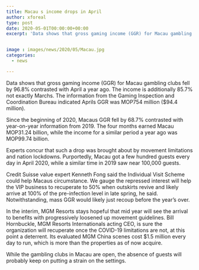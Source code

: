 ```yaml
---
title: Macau s income drops in April
author: xforeal 
type: post
date: 2020-05-01T00:00:00+00:00
excerpt: 'Data shows that gross gaming income (GGR) for Macau gambling clubs fell by 96 '


image : images/news/2020/05/Macau.jpg
categories:
  - news

---
```

Data shows that gross gaming income (GGR) for Macau gambling clubs fell by 96.8&percnt; contrasted with April a year ago. The income is additionally 85.7&percnt; not exactly Marchs. The information from the Gaming Inspection and Coordination Bureau indicated Aprils GGR was MOP754 million ($94.4 million). 

Since the beginning of 2020, Macaus GGR fell by 68.7&percnt; contrasted with year-on-year information from 2019. The four months earned Macau MOP31.24 billion, while the income for a similar period a year ago was MOP99.74 billion. 

Experts concur that such a drop was brought about by movement limitations and nation lockdowns. Purportedly, Macau got a few hundred guests every day in April 2020, while a similar time in 2019 saw near 100,000 guests. 

Credit Suisse value expert Kenneth Fong said the Individual Visit Scheme could help Macaus circumstance. We gauge the repressed interest will help the VIP business to recuperate to 50&percnt; when outskirts revive and likely arrive at 100&percnt; of the pre-infection level in late spring, he said. Notwithstanding, mass GGR would likely just recoup before the year&#8217;s over. 

In the interim, MGM Resorts stays hopeful that mid year will see the arrival to benefits with progressively loosened up movement guidelines. Bill Hornbuckle, MGM Resorts Internationals acting CEO, is sure the organization will recuperate once the COVID-19 limitations are not, at this point a deterrent. Its evaluated MGM China scenes cost $1.5 million every day to run, which is more than the properties as of now acquire. 

While the gambling clubs in Macau are open, the absence of guests will probably keep on putting a strain on the settings.